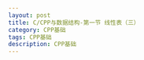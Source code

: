 ```yaml
---
layout: post
title: C/CPP与数据结构-第一节 线性表（三）
category: CPP基础
tags: CPP基础
description: CPP基础
--- 
```



